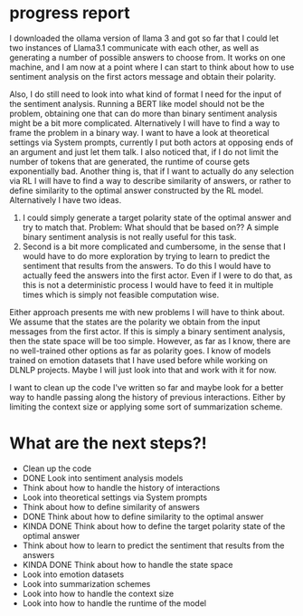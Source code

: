 # progress report

I downloaded the ollama version of llama 3 and got so far that I could let two instances of Llama3.1 communicate with
each other, as well as generating a number of possible answers to choose from. It works on one machine, and I am now at
a
point where I can start to think about how to use sentiment analysis on the first actors message and obtain their
polarity.

Also, I do still need to look into what kind of format I need for the input of the sentiment analysis. Running
a BERT like model should not be the problem, obtaining one that can do more than binary sentiment analysis might be a
bit more complicated. Alternatively I will have to find a way to frame the problem in a binary way.
I want to have a look at theoretical settings via System prompts, currently I put both actors at opposing ends of an
argument and just let them talk. I also noticed that, if I do not limit the number of tokens that are generated, the
runtime of course gets exponentially bad.
Another thing is, that if I want to actually do any selection via RL I will have to find a way to describe similarity of
answers, or rather to define similarity to the optimal answer constructed by the RL model. Alternatively I have two
ideas.

1. I could simply generate a target polarity state of the optimal answer and try to match that. Problem: What should
   that be based on?? A simple binary sentiment analysis is not really useful for this task.
2. Second is a bit more complicated and cumbersome, in the sense that I would have to do more exploration by trying to
   learn to predict the sentiment that results from the answers. To do this I would have to actually feed the answers
   into the first actor. Even if I were to do that, as this is not a deterministic process I would have to feed it in
   multiple times which is simply not feasible computation wise.

Either approach presents me with new problems I will have to think about. We assume that the states are the polarity we
obtain from the input messages from the first actor. If this is simply a binary sentiment analysis, then the state space
will be too simple. However, as far as I know, there are no well-trained other options as far as polarity goes. I know
of models trained on emotion datasets that I have used before while working on DLNLP projects. Maybe I will just look
into that and work with it for now.

I want to clean up the code I've written so far and maybe look for a better way to handle passing along the history of
previous interactions. Either by limiting the context size or applying some sort of summarization scheme.

# What are the next steps?!
- Clean up the code
- DONE Look into sentiment analysis models 
- Think about how to handle the history of interactions
- Look into theoretical settings via System prompts
- Think about how to define similarity of answers
- DONE Think about how to define similarity to the optimal answer
- KINDA DONE Think about how to define the target polarity state of the optimal answer
- Think about how to learn to predict the sentiment that results from the answers
- KINDA DONE Think about how to handle the state space
- Look into emotion datasets
- Look into summarization schemes
- Look into how to handle the context size
- Look into how to handle the runtime of the model